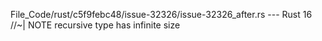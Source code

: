 File_Code/rust/c5f9febc48/issue-32326/issue-32326_after.rs --- Rust
                                                                                                                                                            16             //~| NOTE recursive type has infinite size

